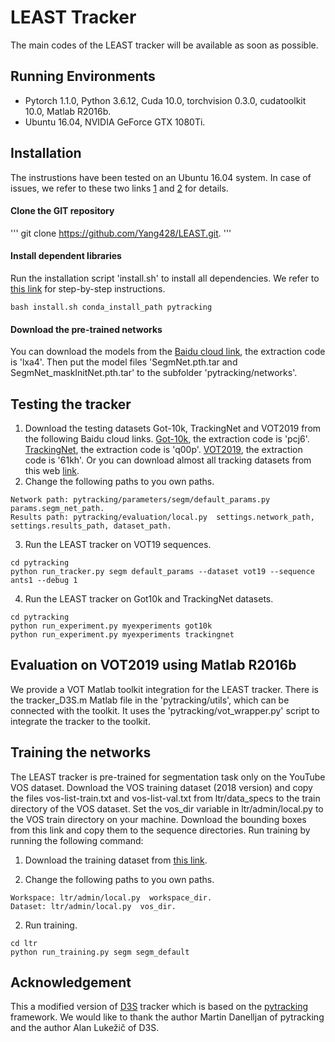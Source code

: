# LEAST Tracker

The main codes of the LEAST tracker will be available as soon as possible.

## Running Environments
* Pytorch 1.1.0, Python 3.6.12, Cuda 10.0, torchvision 0.3.0, cudatoolkit 10.0, Matlab R2016b.
* Ubuntu 16.04, NVIDIA GeForce GTX 1080Ti.

## Installation
The instrustions have been tested on an Ubuntu 16.04 system. In case of issues, we refer to these two links [1](https://github.com/alanlukezic/d3s) and [2](https://github.com/visionml/pytracking) for details.

#### Clone the GIT repository
'''
git clone https://github.com/Yang428/LEAST.git.
'''

#### Install dependent libraries
Run the installation script 'install.sh' to install all dependencies. We refer to [this link](https://github.com/visionml/pytracking/blob/master/INSTALL.md) for step-by-step instructions.
```
bash install.sh conda_install_path pytracking
```

#### Download the pre-trained networks
You can download the models from the [Baidu cloud link](https://pan.baidu.com/s/11kn8IyxN0AJ8D0C780FLUg), the extraction code is 'lxa4'. Then put the model files 'SegmNet.pth.tar and SegmNet_maskInitNet.pth.tar' to the subfolder 'pytracking/networks'.

## Testing the tracker
1) Download the testing datasets Got-10k, TrackingNet and VOT2019 from the following Baidu cloud links.
[Got-10k](https://pan.baidu.com/s/1TMCb2LMUigtchzrFaTw-EA), the extraction code is 'pcj6'.
[TrackingNet](https://pan.baidu.com/s/1qc7FSjHXvAJkssJj-sRFKA), the extraction code is 'q00p'.
[VOT2019](https://pan.baidu.com/s/1vf7l4sQMCxZY_fDsHkuwTA), the extraction code is '61kh'.
Or you can download almost all tracking datasets from this web [link](https://blog.csdn.net/laizi_laizi/article/details/105447947#VisDrone_77).
2) Change the following paths to you own paths.
```
Network path: pytracking/parameters/segm/default_params.py  params.segm_net_path.
Results path: pytracking/evaluation/local.py  settings.network_path, settings.results_path, dataset_path.
```
3) Run the LEAST tracker on VOT19 sequences.
```
cd pytracking
python run_tracker.py segm default_params --dataset vot19 --sequence ants1 --debug 1
```
4) Run the LEAST tracker on Got10k and TrackingNet datasets.
```
cd pytracking
python run_experiment.py myexperiments got10k
python run_experiment.py myexperiments trackingnet
```

## Evaluation on VOT2019 using Matlab R2016b
We provide a VOT Matlab toolkit integration for the LEAST tracker. There is the tracker_D3S.m Matlab file in the 'pytracking/utils', which can be connected with the toolkit. It uses the 'pytracking/vot_wrapper.py' script to integrate the tracker to the toolkit.

## Training the networks
The LEAST tracker is pre-trained for segmentation task only on the YouTube VOS dataset. Download the VOS training dataset (2018 version) and copy the files vos-list-train.txt and vos-list-val.txt from ltr/data_specs to the train directory of the VOS dataset. Set the vos_dir variable in ltr/admin/local.py to the VOS train directory on your machine. Download the bounding boxes from this link and copy them to the sequence directories. Run training by running the following command:
1) Download the training dataset from [this link](https://youtube-vos.org/challenge/2018/).

2) Change the following paths to you own paths.
```
Workspace: ltr/admin/local.py  workspace_dir.
Dataset: ltr/admin/local.py  vos_dir.
```
2) Run training.
```
cd ltr
python run_training.py segm segm_default
```


## Acknowledgement
This a modified version of [D3S](https://github.com/alanlukezic/d3s) tracker which is based on the [pytracking](https://github.com/visionml/pytracking) framework. We would like to thank the author Martin Danelljan of pytracking and the author Alan Lukežič of D3S.
